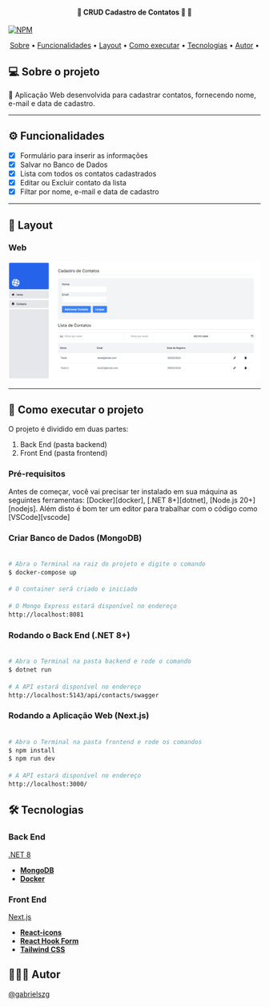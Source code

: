 <h4 align="center"> 
	🚧 CRUD Cadastro de Contatos 🚀 🚧
</h4>

[![NPM](https://img.shields.io/npm/l/react)](https://github.com/gabrielszg/dotnet-contact-list/blob/master/LICENSE) 

<p align="center">
 <a href="#-sobre-o-projeto">Sobre</a> •
 <a href="#-funcionalidades">Funcionalidades</a> •
 <a href="#-layout">Layout</a> • 
 <a href="#-como-executar-o-projeto">Como executar</a> • 
 <a href="#-tecnologias">Tecnologias</a> • 
 <a href="#-autor">Autor</a> • 
</p>

## 💻 Sobre o projeto

🧺 Aplicação Web desenvolvida para cadastrar contatos, fornecendo nome, e-mail e data de cadastro.   

---

## ⚙️ Funcionalidades

- [x] Formulário para inserir as informações
- [x] Salvar no Banco de Dados
- [x] Lista com todos os contatos cadastrados
- [x] Editar ou Excluir contato da lista
- [x] Filtar por nome, e-mail e data de cadastro

---

## 🎨 Layout
  
  ### Web

  <p align="center">
    <img alt="Contacts" src="/print_screen.png" width="1000px">	
  </p>

---

## 🚀 Como executar o projeto

O projeto é dividido em duas partes:
1. Back End (pasta backend) 
2. Front End (pasta frontend)

### Pré-requisitos

Antes de começar, você vai precisar ter instalado em sua máquina as seguintes ferramentas:
[Docker][docker], [.NET 8+][dotnet], [Node.js 20+][nodejs]. 
Além disto é bom ter um editor para trabalhar com o código como [VSCode][vscode]

### Criar Banco de Dados (MongoDB)

```bash

# Abra o Terminal na raiz do projeto e digite o comando 
$ docker-compose up

# O container será criado e iniciado

# O Mongo Express estará disponível no endereço
http://localhost:8081

```

### Rodando o Back End (.NET 8+)

```bash

# Abra o Terminal na pasta backend e rode o comando 
$ dotnet run

# A API estará disponível no endereço
http://localhost:5143/api/contacts/swagger

```

### Rodando a Aplicação Web (Next.js)

```bash

# Abra o Terminal na pasta frontend e rode os comandos 
$ npm install
$ npm run dev

# A API estará disponível no endereço
http://localhost:3000/

```

## 🛠 Tecnologias

### Back End

[.NET 8](https://dotnet.microsoft.com/pt-br/download/dotnet/8.0)

-   **[MongoDB](https://www.mongodb.com/pt-br)**
-   **[Docker](https://www.docker.com/)**

### Front End

[Next.js](https://nextjs.org/)

-   **[React-icons](https://react-icons.github.io/react-icons/)**
-   **[React Hook Form](https://react-hook-form.com/)**
-   **[Tailwind CSS](https://tailwindcss.com/)**

## 🦸🏻‍♂️ Autor

<a href="https://github.com/gabrielszg">
  <p>@gabrielszg</p>
</a>
